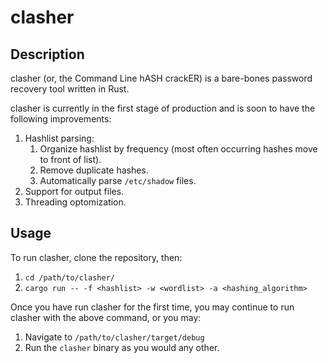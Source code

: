 # clasher

## Description

clasher (or, the Command Line hASH crackER) is a bare-bones password recovery tool written in Rust.

clasher is currently in the first stage of production and is soon to have the following improvements:

1. Hashlist parsing:
    1. Organize hashlist by frequency (most often occurring hashes move to front of list).
    2. Remove duplicate hashes.
    3. Automatically parse `/etc/shadow` files.
2. Support for output files.
3. Threading optomization.

## Usage

To run clasher, clone the repository, then:

1. `cd /path/to/clasher/`
2. `cargo run -- -f <hashlist> -w <wordlist> -a <hashing_algorithm>`

Once you have run clasher for the first time, you may continue to run clasher with the above command, or you may:

1. Navigate to `/path/to/clasher/target/debug`
2. Run the `clasher` binary as you would any other.
